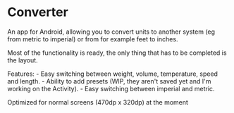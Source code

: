 Converter
=========
An app for Android, allowing you to convert units to another system (eg from metric to imperial) or from for example feet to inches.

Most of the functionality is ready, the only thing that has to be completed is the layout.

Features: - Easy switching between weight, volume, temperature, speed and length.
	- Ability to add presets (WIP, they aren't saved yet and I'm working on the Activity).
	  - Easy switching between imperial and metric.

Optimized for normal screens (470dp x 320dp) at the moment
